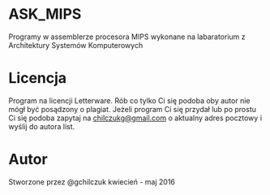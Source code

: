 # ASK_MIPS
Programy w assemblerze procesora MIPS wykonane na labaratorium z Architektury Systemów Komputerowych
# Licencja  
Program na licencji Letterware. Rób co tylko Ci się podoba oby autor nie mógł być posądzony o plagiat. Jeżeli program Ci się przydał lub po prostu Ci się podoba zapytaj na chilczukg@gmail.com o aktualny adres pocztowy i wyślij do autora list. 
# Autor  
Stworzone przez @gchilczuk kwiecień - maj 2016
